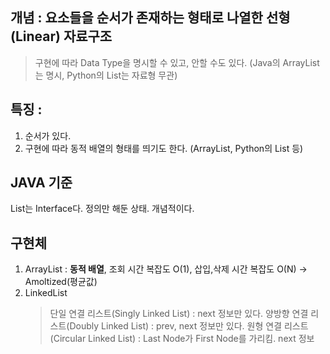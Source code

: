 ## 개념 : 요소들을 순서가 존재하는 형태로 나열한 선형(Linear) 자료구조
> 구현에 따라 Data Type을 명시할 수 있고, 안할 수도 있다. (Java의 ArrayList는 명시, Python의 List는 자료형 무관)

## 특징 : 
1. 순서가 있다.
2. 구현에 따라 동적 배열의 형태를 띄기도 한다. (ArrayList, Python의 List 등)

## JAVA 기준
List는 Interface다. 정의만 해둔 상태. 개념적이다.

## 구현체
1. ArrayList : **동적 배열**, 조회 시간 복잡도 O(1), 삽입,삭제 시간 복잡도 O(N) -> Amoltized(평균값)
2. LinkedList
   > 단일 연결 리스트(Singly Linked List) : next 정보만 있다.
   > 양방향 연결 리스트(Doubly Linked List) : prev, next 정보만 있다.
   > 원형 연결 리스트(Circular Linked List) : Last Node가 First Node를 가리킴. next 정보

